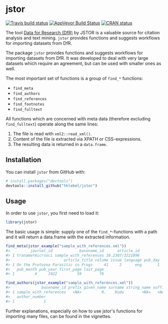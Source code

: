 
<!-- README.md is generated from README.Rmd. Please edit that file -->
jstor
=====

[![Travis build status](https://travis-ci.org/tklebel/jstor.svg?branch=master)](https://travis-ci.org/tklebel/jstor) [![AppVeyor Build Status](https://ci.appveyor.com/api/projects/status/github/tklebel/jstor?branch=master&svg=true)](https://ci.appveyor.com/project/tklebel/jstor) [![CRAN status](http://www.r-pkg.org/badges/version/jstor)](https://cran.r-project.org/package=jstor)

The tool [Data for Research (DfR)](http://www.jstor.org/dfr/) by JSTOR is a valuable source for citation analysis and text mining. `jstor` provides functions and suggests workflows for importing datasets from DfR.

The package `jstor` provides functions and suggests workflows for importing datasets from DfR. It was developed to deal with very large datasets which require an agreement, but can be used with smaller ones as well.

The most important set of functions is a group of `find_*` functions:

-   `find_meta`
-   `find_authors`
-   `find_references`
-   `find_footnotes`
-   `find_fulltext`

All functions which are concerned with meta data (therefore excluding `find_fulltext`) operate along the same lines:

1.  The file is read with `xml2::read_xml()`.
2.  Content of the file is extracted via XPATH or CSS-expressions.
3.  The resulting data is returned in a `data.frame`.

Installation
------------

You can install `jstor` from GitHub with:

``` r
# install.packages("devtools")
devtools::install_github("tklebel/jstor")
```

Usage
-----

In order to use `jstor`, you first need to load it:

``` r
library(jstor)
```

The basic usage is simple: supply one of the `find_*`-functions with a path and it will return a data.frame with the extracted information.

``` r
find_meta(jstor_example("sample_with_references.xml"))
#>         journal_id            basename_id      article_id
#> 1 tranamermicrsoci sample_with_references 10.2307/3221896
#>                        article_title volume issue language pub_day
#> 1 On the Protozoa Parasitic in Frogs     41     2      eng       1
#>   pub_month pub_year first_page last_page
#> 1         4     1922         59        76

find_authors(jstor_example("sample_with_references.xml"))
#>              basename_id prefix given_name surname string_name suffix
#> 1 sample_with_references   <NA>         R.    Kudo        <NA>   <NA>
#>   author_number
#> 1             1
```

Further explanations, especially on how to use jstor's functions for importing many files, can be found in the vignettes.
